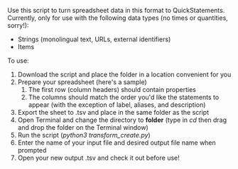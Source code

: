 Use this script to turn spreadsheet data in this format to QuickStatements.
Currently, only for use with the following data types (no times or quantities, sorry!):
 * Strings (monolingual text, URLs, external identifiers)
 * Items

To use:
1.  Download the script and place the folder in a location convenient for you
2.  Prepare your spreadsheet (here's a sample)
    1. The first row (column headers) should contain properties
    2. The columns should match the order you'd like the statements to appear (with the exception of label, aliases, and description)
2. Export the sheet to .tsv and place in the same folder as the script
3. Open Terminal and change the directory to **folder** (type in *cd* then drag and drop the folder on the Terminal window)
4. Run the script (*python3 transform_create.py*)
5. Enter the name of your input file and desired output file name when prompted
6. Open your new output .tsv and check it out before use!
  
